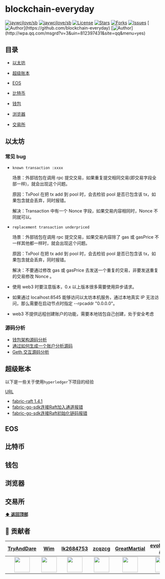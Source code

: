 # blockchain-everyday

[![jaywcjlove/sb](https://jaywcjlove.github.io/sb/ico/awesome.svg)](https://github.com/sindresorhus/awesome) [![jaywcjlove/sb](https://jaywcjlove.github.io/sb/lang/chinese.svg)](README-zh.md) [![License](https://img.shields.io/github/license/blockchain-everyday/blockchain-everyday.svg)](https://jitpack.io/#blockchain-everyday/blockchain-everyday)  [![Stars](https://img.shields.io/github/stars/golang-everyday/golang-everyday.svg)](https://jitpack.io/#blockchain-everyday/blockchain-everyday)  [![Forks](https://img.shields.io/github/forks/golang-everyday/golang-everyday.svg)](https://jitpack.io/#blockchain-everyday/blockchain-everyday) [![Issues](https://img.shields.io/github/issues/golang-everyday/golang-everyday.svg)](https://jitpack.io/#blockchain-everyday/blockchain-everyday)
[![Author](https://img.shields.io/badge/Author-GolangEverydayGroup-black.svg?)](https://github.com/blockchain-everyday)
[![Author](https://img.shields.io/badge/QQ-812397431-yellow.svg?)](http://wpa.qq.com/msgrd?v=3&uin=812397431&site=qq&menu=yes)



## 目录

- [以太坊](#以太坊)

- [超级账本](#超级账本)
- [EOS](#EOS)
- [比特币](#比特币)
- [钱包](#钱包)
- [浏览器](#浏览器)
- [交易所](#交易所)



## 以太坊 

### 常见 bug 

- `known transaction :xxxx`

  场景：外部钱包在调用 rpc 提交交易，如果重复提交相同交易(即交易字段全部一样)，就会出现这个问题。

  原因：TxPool 在把 tx add 到 pool 时，会去检验 pool 是否已包含该 tx，如果包含就会丢弃，同时报错。

  解决：Transaction 中有一个 Nonce 字段，如果交易内容相同时，Nonce 不同就可以。

- `replacement transaction underpriced`

  场景：外部钱包在调用 rpc 提交交易，如果交易内容除了 gas 或 gasPrice 不一样其他都一样时，就会出现这个问题。

  原因：TxPool 在把 tx add 到 pool 时，会去检验 pool 是否已包含该 tx，如果包含就会丢弃，同时报错。

  解决：不要通过修改 gas 或 gasPrice 去发送一个重复的交易，非要发送重复的交易修改 Nonce 。
  
- 使用 web3 时要注意版本，0.x 以上版本很多需要使用异步请求。

- 如果通过 localhost:8545 能够访问以太坊本机服务，通过本地真实 IP 无法访问，那么需要在启动节点时指定 --rpcaddr "0.0.0.0"。

- web3 不提供远程创建账户的功能，需要本地钱包自己创建，处于安全考虑

### 源码分析

* [钱包架构源码分析](<https://github.com/golang-everyday/blockchain-everyday/blob/master/eth-source-code-analysis/%E9%92%B1%E5%8C%85%E8%B4%A6%E6%88%B7.md>)
* [通过如何生成一个账户分析源码](https://github.com/golang-everyday/blockchain-everyday/blob/master/eth-source-code-analysis/HowToCreateAccount.md)
* [Geth 交互源码分析](https://github.com/golang-everyday/blockchain-everyday/blob/master/eth-source-code-analysis/Geth.md)

## 超级账本

以下是一些关于使用`hyperledger`下项目的经验

[URL](<https://github.com/golang-everyday/blockchain-everyday/tree/master/hyperledger-everyday>)

+ [fabric-raft 1.4.1](https://github.com/golang-everyday/blockchain-everyday/blob/master/hyperledger-everyday/fabric-raft.md)
+ [fabric-go-sdk连接Raft加入通道报错](https://github.com/golang-everyday/blockchain-everyday/blob/master/hyperledger-everyday/fabric-sdk-go-连接Raft加入通道时报错.md)
+ [fabric-go-sdk连接Raft初始化链码报错](https://github.com/golang-everyday/blockchain-everyday/blob/master/hyperledger-everyday/fabric-sdk-go-连接Raft初始化链码报错.md)

## EOS

## 比特币

## 钱包

## 浏览器

## 交易所

**[⬆ 返回顶部](#目录)**



## 💐 贡献者

|         [TryAndDare](https://github.com/TryAndDare)          |                [Wim](https://github.com/Wim)                 |          [lk2684753](https://github.com/lk2684753)           |            [zcqzcg](<https://github.com/zcqzcg>)             |      [GreatMartial](<https://github.com/GreatMartial>)       |      [evolution-ant](https://github.com/evolution-ant)       |           [mxdwater](https://github.com/mxdwater)            |         [sunlidong](<https://github.com/sunlidong>)          |
| :----------------------------------------------------------: | :----------------------------------------------------------: | :----------------------------------------------------------: | :----------------------------------------------------------: | :----------------------------------------------------------: | :----------------------------------------------------------: | :----------------------------------------------------------: | :----------------------------------------------------------: |
| <a href="https://github.com/TryAndDare"><img src="https://avatars1.githubusercontent.com/u/43058160?s=460&v=4" width="50px"></a> | <a href="https://github.com/Wim"><img src="https://avatars1.githubusercontent.com/u/16588758?s=400&v=4" width="50px"></a> | <a href="https://github.com/lk2684753"><img src="https://avatars0.githubusercontent.com/u/42611777?s=460&v=4" width="50px"></a> | <a href="https://github.com/zcqzcg"><img src="https://avatars1.githubusercontent.com/u/38346025?s=460&v=4" width="50px"></a> | <a href="https://github.com/GreatMartial"><img src="https://avatars0.githubusercontent.com/u/18361275?s=460&v=4" width="50px"></a> | <img src="https://avatars1.githubusercontent.com/u/24502661?s=460&v=4" width="50px"> | <a href="https://github.com/mxdwater"><img src="https://avatars0.githubusercontent.com/u/40318632?s=400&v=4" width="50px"></a> | <a href="https://github.com/sunlidong"><img src="https://avatars3.githubusercontent.com/u/45931055?s=400&v=4" width="50px"></a> |

